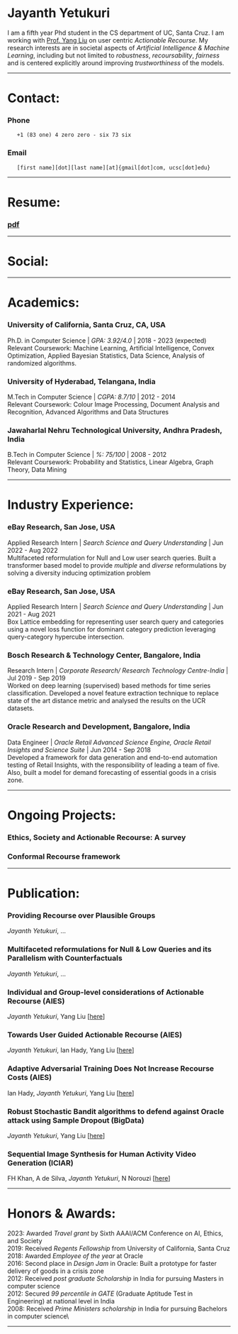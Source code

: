 # Jayanth Yetukuri
I am a fifth year Phd student in the CS department of UC, Santa Cruz. I am working with [Prof. Yang Liu](http://yliuu.com/) on user centric _Actionable Recourse_. My research interests are in societal aspects of _Artificial Intelligence & Machine Learning_, including but not limited to _robustness_, _recoursability_, _fairness_ and is centered explicitly around improving _trustworthiness_ of the models.

---

# Contact:
### Phone

       +1 (83 one) 4 zero zero - six 73 six

### Email

       [first name][dot][last name][at]{gmail[dot]com, ucsc[dot]edu}

---

# Resume: 
### [pdf](https://jayanthyetukuri.github.io/jayanth_yetukuri_resume_23.pdf)

---

# Social:

[](https://scholar.google.com/citations?user=x4cP9hMAAAAJ&hl=en&authuser=1)

[](https://www.linkedin.com/in/jayanth-yetukuri-87052647/)

[](https://github.com/jayanthyetukuri)

[](https://twitter.com/JayanthYetukuri)

[](https://drive.google.com/file/d/1-3oeTFS8h4bCK2v43hJyKoWqVwgSrXnO/view?usp=sharing)

---

# Academics:
### University of California, Santa Cruz, CA, USA
Ph.D. in Computer Science | _GPA: 3.92/4.0_ | 2018 - 2023 (expected)\
Relevant Coursework: Machine Learning, Artificial Intelligence, Convex Optimization, Applied Bayesian Statistics, Data Science, Analysis of randomized algorithms.

### University of Hyderabad, Telangana, India
M.Tech in Computer Science | _CGPA: 8.7/10_ | 2012 - 2014\
Relevant Coursework: Colour Image Processing, Document Analysis and Recognition, Advanced Algorithms and Data Structures

### Jawaharlal Nehru Technological University, Andhra Pradesh, India
B.Tech in Computer Science | _%: 75/100_ | 2008 - 2012\
Relevant Coursework: Probability and Statistics, Linear Algebra, Graph Theory, Data Mining

---
  
# Industry Experience:
### eBay Research, San Jose, USA
Applied Research Intern | _Search Science and Query Understanding_ | Jun 2022 - Aug 2022\
Multifaceted reformulation for Null and Low user search queries. Built a transformer based model to provide _multiple_ and _diverse_ reformulations by solving a diversity inducing optimization problem

### eBay Research, San Jose, USA
Applied Research Intern | _Search Science and Query Understanding_ | Jun 2021 - Aug 2021\
Box Lattice embedding for representing user search query and categories using a novel loss function for dominant category prediction leveraging query-category hypercube intersection.

### Bosch Research & Technology Center, Bangalore, India
Research Intern | _Corporate Research/ Research Technology Centre-India_ | Jul 2019 - Sep 2019\
Worked on deep learning (supervised) based methods for time series classification. Developed a novel feature extraction technique to replace state of the art distance metric and analysed the results on the UCR datasets.

### Oracle Research and Development, Bangalore, India
Data Engineer | _Oracle Retail Advanced Science Engine, Oracle Retail Insights and Science Suite_ | Jun 2014 - Sep 2018\
Developed a framework for data generation and end-to-end automation testing of Retail Insights, with the responsibility of leading a team of five. Also, built a model for demand forecasting of essential goods in a crisis zone. 

---

# Ongoing Projects:
### Ethics, Society and Actionable Recourse: A survey

### Conformal Recourse framework

---

# Publication:
### Providing Recourse over Plausible Groups
_Jayanth Yetukuri_, ...

### Multifaceted reformulations for Null \& Low Queries and its Parallelism with Counterfactuals
_Jayanth Yetukuri_, ...

### Individual and Group-level considerations of Actionable Recourse (AIES)
_Jayanth Yetukuri_, Yang Liu 
[[here](https://doi.org/10.1145/3600211.3604758)]

### Towards User Guided Actionable Recourse (AIES)
_Jayanth Yetukuri_, Ian Hady, Yang Liu 
[[here](https://doi.org/10.1145/3600211.3604708)]

### Adaptive Adversarial Training Does Not Increase Recourse Costs (AIES)
Ian Hady, _Jayanth Yetukuri_, Yang Liu 
[[here](https://doi.org/10.1145/3600211.3604704)]

### Robust Stochastic Bandit algorithms to defend against Oracle attack using Sample Dropout (BigData)
_Jayanth Yetukuri_, Yang Liu 
[[here](https://ieeexplore.ieee.org/document/10020649)]

### Sequential Image Synthesis for Human Activity Video Generation (ICIAR)
FH Khan, A de Silva, _Jayanth Yetukuri_, N Norouzi 
[[here](https://dl.acm.org/doi/abs/10.1007/978-3-030-27272-2_11)]

---

# Honors & Awards:
2023: Awarded _Travel grant_ by Sixth AAAI/ACM Conference on AI, Ethics, and Society\
2019: Received _Regents Fellowship_ from University of California, Santa Cruz\
2018: Awarded _Employee of the year_ at Oracle\
2016: Second place in _Design Jam_ in Oracle: Built a prototype for faster delivery of goods in a crisis zone\
2012: Received _post graduate Scholarship_ in India for pursuing Masters in computer science\
2012: Secured _99 percentile in GATE_ (Graduate Aptitude Test in Engineering) at national level in India\
2008: Received _Prime Ministers scholarship_ in India for pursuing Bachelors in computer science\

---
